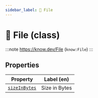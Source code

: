 ```yaml
---
sidebar_label: 📄 File
---
```


# 📄 File (class)

:::note
https://know.dev/File
(`know:File`)
:::

## Properties

| Property          | Label (en)     |
| ----------------- | -------------- |
| [`sizeInBytes`]   | Size in Bytes  |

[`sizeInBytes`]: /sizeInBytes
